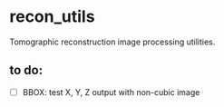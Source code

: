 # recon_utils
Tomographic reconstruction image processing utilities.

## to do:
- [ ] BBOX: test X, Y, Z output with non-cubic image 


